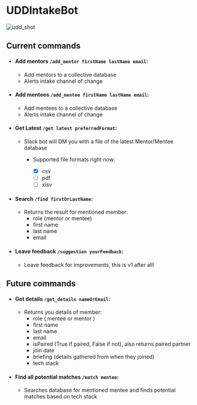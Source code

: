 # UDDIntakeBot

![udd_shot](https://user-images.githubusercontent.com/63927113/138163547-521d637e-aba4-48a8-995c-afc2d9997b7e.png)


## Current commands

- #### Add mentors `/add_mentor firstName lastName email`:
  - Add mentors to a collective database
  - Alerts intake channel of change
  
- #### Add mentees `/add_mentee firstName lastName email`:
  - Add mentees to a collective database
  - Alerts intake channel of change
  
- #### Get Latest `/get latest preferredFormat`:
  - Slack bot will DM you with a file of the latest Mentor/Mentee database
    - Supported file formats right now:
    
      - [x] csv
      - [ ] pdf
      - [ ] xlsv
      
- #### Search `/find firstOrLastName`:
  - Returns the result for mentioned member:
    - role (mentor or mentee)
    - first name
    - last name
    - email
      
- #### Leave feedback `/suggestion yourFeedback`:
  - Leave feedback for improvements, this is v1 after all!
  
  
## Future commands

- #### Get details `/get_details nameOrEmail`:
  - Returns you details of member:
    - role ( mentee or mentor )
    - first name
    - last name
    - email
    - isPaired (True if paired, False if not), also returns paired partner
    - join date
    - briefing (details gathered from when they joined)
    - tech stack

- #### Find all potential matches `/match mentee`:
  - Searches database for mentioned mentee and finds potential matches based on tech stack
  
  
  
